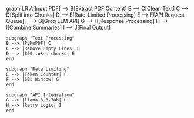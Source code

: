 graph LR
    A[Input PDF] --> B[Extract PDF Content]
    B --> C[Clean Text]
    C --> D[Split into Chunks]
    D --> E[Rate-Limited Processing]
    E --> F[API Request Queue]
    F --> G[Groq LLM API]
    G --> H[Response Processing]
    H --> I[Combine Summaries]
    I --> J[Final Output]

    subgraph "Text Processing"
    B --> |PyMuPDF| C
    C --> |Remove Empty Lines| D
    D --> |800 token chunks| E
    end

    subgraph "Rate Limiting"
    E --> |Token Counter| F
    F --> |60s Window| G
    end

    subgraph "API Integration"
    G --> |llama-3.3-70b| H
    H --> |Retry Logic| I
    end
